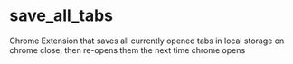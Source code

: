 # save_all_tabs
Chrome Extension that saves all currently opened tabs in local storage on chrome close, then re-opens them the next time chrome opens
